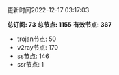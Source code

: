 更新时间2022-12-17 03:17:03

**总订阅: 73**
**总节点: 1155**
**有效节点: 367**
- trojan节点: 50
- v2ray节点: 170
- ss节点: 146
- ssr节点: 1
